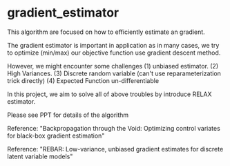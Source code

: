 # gradient_estimator

This algorithm are focused on how to efficiently estimate an gradient.

The gradient estimator is important in application as in many cases, we try to optimize (min/max) our objective function use gradient descent method.

However, we might encounter some challenges 
(1) unbiased estimator. 
(2) High Variances. 
(3) Discrete random variable (can't use reparameterization trick directly) 
(4) Expected Function un-differentiable

In this project, we aim to solve all of above troubles by introduce RELAX estimator.

Please see PPT for details of the algorithm


Reference:  "Backpropagation through the Void: Optimizing control variates for black-box gradient estimation"

Reference:  "REBAR: Low-variance, unbiased gradient estimates for discrete latent variable models"

